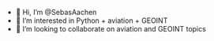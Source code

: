 - 👋 Hi, I’m @SebasAachen
- 👀 I’m interested in Python + aviation + GEOINT
- 💞️ I’m looking to collaborate on aviation and GEOINT topics

<!---
SebasAachen/SebasAachen is a ✨ special ✨ repository because its `README.md` (this file) appears on your GitHub profile.
You can click the Preview link to take a look at your changes.
--->
